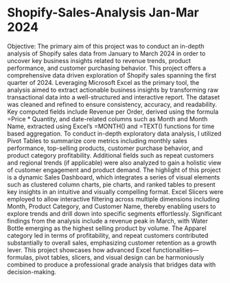 # Shopify-Sales-Analysis Jan-Mar 2024
Objective: The primary aim of this project was to conduct an in-depth analysis of Shopify sales data from January to March 2024 in order to uncover key business insights related to revenue trends, product performance, and customer purchasing behavior.
This project offers a comprehensive data driven exploration of Shopify sales spanning the first quarter of 2024. Leveraging Microsoft Excel as the primary tool, the analysis aimed to extract actionable business insights by transforming raw transactional data into a well-structured and interactive report. The dataset was cleaned and refined to ensure consistency, accuracy, and readability. Key computed fields include Revenue per Order, derived using the formula =Price * Quantity, and date-related columns such as Month and Month Name, extracted using Excel’s =MONTH() and =TEXT() functions for time based aggregation. To conduct in-depth exploratory data analysis, I utilized Pivot Tables to summarize core metrics including monthly sales performance, top-selling products, customer purchase behavior, and product category profitability. Additional fields such as repeat customers and regional trends (if applicable) were also analyzed to gain a holistic view of customer engagement and product demand. The highlight of this project is a dynamic Sales Dashboard, which integrates a series of visual elements such as clustered column charts, pie charts, and ranked tables to present key insights in an intuitive and visually compelling format. Excel Slicers were employed to allow interactive filtering across multiple dimensions including Month, Product Category, and Customer Name, thereby enabling users to explore trends and drill down into specific segments effortlessly. Significant findings from the analysis include a revenue peak in March, with Water Bottle emerging as the highest selling product by volume. The Apparel category led in terms of profitability, and repeat customers contributed substantially to overall sales, emphasizing customer retention as a growth lever.
This project showcases how advanced Excel functionalities—formulas, pivot tables, slicers, and visual design can be harmoniously combined to produce a professional grade analysis that bridges data with decision-making.
